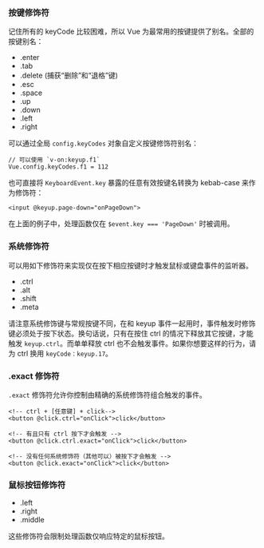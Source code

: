 ### 按键修饰符

记住所有的 keyCode 比较困难，所以 Vue 为最常用的按键提供了别名。全部的按键别名：

- .enter
- .tab
- .delete (捕获“删除”和“退格”键)
- .esc
- .space
- .up
- .down
- .left
- .right

可以通过全局 `config.keyCodes` 对象自定义按键修饰符别名：

```
// 可以使用 `v-on:keyup.f1`
Vue.config.keyCodes.f1 = 112
```

也可直接将 `KeyboardEvent.key` 暴露的任意有效按键名转换为 kebab-case 来作为修饰符：

`<input @keyup.page-down="onPageDown">`

在上面的例子中，处理函数仅在 `$event.key === 'PageDown'` 时被调用。

### 系统修饰符

可以用如下修饰符来实现仅在按下相应按键时才触发鼠标或键盘事件的监听器。

- .ctrl
- .alt
- .shift
- .meta

请注意系统修饰键与常规按键不同，在和 keyup 事件一起用时，事件触发时修饰键必须处于按下状态。换句话说，只有在按住 ctrl 的情况下释放其它按键，才能触发 `keyup.ctrl`。而单单释放 ctrl 也不会触发事件。如果你想要这样的行为，请为 ctrl 换用 `keyCode：keyup.17`。

### .exact 修饰符

`.exact` 修饰符允许你控制由精确的系统修饰符组合触发的事件。

```
<!-- ctrl + [任意键] + click-->
<button @click.ctrl="onClick">click</button>

<!-- 有且只有 ctrl 按下才会触发 -->
<button @click.ctrl.exact="onClick">click</button>

<!-- 没有任何系统修饰符（其他可以）被按下才会触发 -->
<button @click.exact="onClick">click</button>
```

### 鼠标按钮修饰符

- .left
- .right
- .middle

这些修饰符会限制处理函数仅响应特定的鼠标按钮。